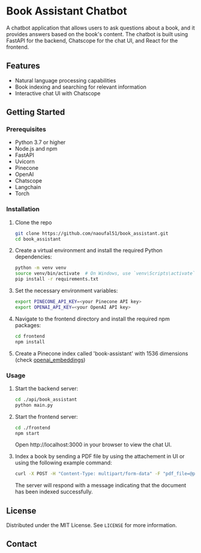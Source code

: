 # Book Assistant Chatbot

A chatbot application that allows users to ask questions about a book, and it provides answers based on the book's content. The chatbot is built using FastAPI for the backend, Chatscope for the chat UI, and React for the frontend.

## Features

* Natural language processing capabilities
* Book indexing and searching for relevant information
* Interactive chat UI with Chatscope

## Getting Started

### Prerequisites
* Python 3.7 or higher
* Node.js and npm
* FastAPI
* Uvicorn
* Pinecone
* OpenAI
* Chatscope
* Langchain
* Torch

### Installation
1. Clone the repo
   ```sh
   git clone https://github.com/naoufal51/book_assistant.git
   cd book_assistant
    ```
2. Create a virtual environment and install the required Python dependencies:
    ```sh
    python -m venv venv
    source venv/bin/activate  # On Windows, use `venv\Scripts\activate`
    pip install -r requirements.txt
     ```
3. Set the necessary environment variables:
    ```sh
    export PINECONE_API_KEY=<your Pinecone API key>
    export OPENAI_API_KEY=<your OpenAI API key>
    ```
4. Navigate to the frontend directory and install the required npm packages:
    ```sh
    cd frontend
    npm install
    ```
5. Create a Pinecone index called 'book-assistant' with 1536 dimensions (check [openai_embeddings](https://platform.openai.com/docs/guides/embeddings/what-are-embeddings))

### Usage
1. Start the backend server:
    ```sh
    cd ./api/book_assistant
    python main.py
    ```
2. Start the frontend server:
    ```sh
    cd ./frontend
    npm start
    ```
    Open http://localhost:3000 in your browser to view the chat UI.

3. Index a book by sending a PDF file by using the attachement in UI or using the following example command:
    ```sh
    curl -X POST -H "Content-Type: multipart/form-data" -F "pdf_file=@path/to/your/book.pdf" http://localhost:8001/index
    ```
    The server will respond with a message indicating that the document has been indexed successfully.


## License

Distributed under the MIT License. See `LICENSE` for more information.

## Contact

 

